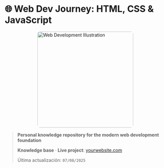 # 🌐 Web Dev Journey: HTML, CSS & JavaScript 

<img src="https://i.pinimg.com/736x/de/95/a6/de95a633ed09f358e1ad033cf0405d00.jpg" width="300" alt="Web Development Illustration" style="border-radius:8px;margin:0 auto;display:block;">

> **Personal knowledge repository for the modern web development foundation**  
>  
> **Knowledge base** · **Live project**: [yourwebsite.com]()  
>  
> Última actualización: `07/08/2025` 

